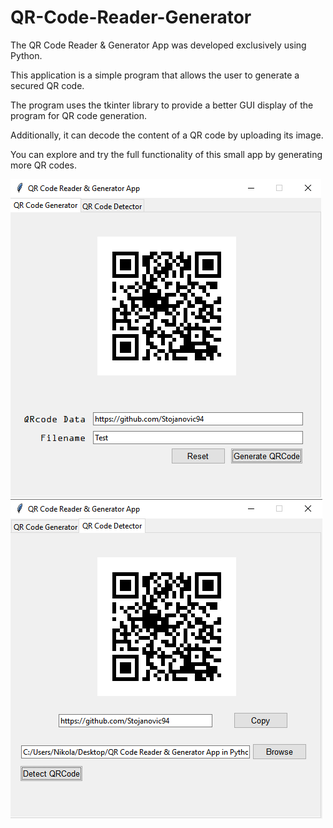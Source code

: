 # QR-Code-Reader-Generator

The QR Code Reader & Generator App was developed exclusively using Python. 

This application is a simple program that allows the user to generate a secured QR code.

The program uses the tkinter library to provide a better GUI display of the program for QR code generation. 

Additionally, it can decode the content of a QR code by uploading its image. 

You can explore and try the full functionality of this small app by generating more QR codes. 

![](img/0.PNG)
![](img/1.PNG)
